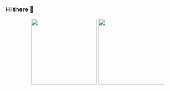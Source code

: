 ### Hi there 👋
<p align="center">
<a href="https://github.com/Atlas78">
<img height="180em" src="https://github-readme-stats-eight-theta.vercel.app/api?username=Atlas78&show_icons=true&theme=algolia&include_all_commits=true&count_private=true"/>
<img height="180em" src="https://github-readme-stats-eight-theta.vercel.app/api/top-langs/?username=Atlas78&layout=compact"/>
</a>
</p>
